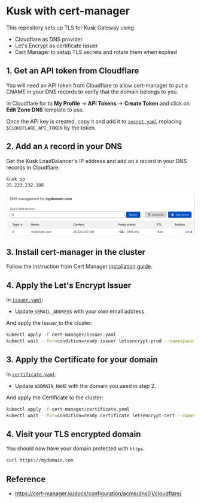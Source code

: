 # Kusk with cert-manager

This repository sets up TLS for Kusk Gateway using:
- Cloudflare as DNS provider
- Let's Encrypt as certificate issuer
- Cert Manager to setup TLS secrets and rotate them when expired

## 1. Get an API token from Cloudflare

You will need an API token from Cloudflare to allow cert-manager to put a CNAME in your DNS records to verify that the domain belongs to you. 

In Cloudflare for to **My Profile** -> **API Tokens** -> **Create Token** and click on **Edit Zone DNS** template to use. 

Once the API key is created, copy it and add it to [`secret.yaml`](./cert-manager/secret.yaml) replacing `$CLOUDFLARE_API_TOKEN` by the token. 

## 2. Add an `A` record in your DNS

Get the Kusk LoadBalancer's IP address and add an `A` record in your DNS records in Cloudflare: 

```sh
kusk ip
35.223.232.188
```

![DNS Records](./assets/dns-records.png)

## 3. Install cert-manager in the cluster

Follow the instruction from Cert Manager [installation guide](https://cert-manager.io/docs/installation/).

## 4. Apply the Let's Encrypt Issuer

In [`issuer.yaml`](./cert-manager/issuer.yaml):
- Update `$EMAIL_ADDRESS` with your own email address

And apply the Issuer to the cluster:

```sh 
kubectl apply -f cert-manager/issuer.yaml
kubectl wait --for=condition=ready issuer letsencrypt-prod --namespace default --timeout 2m
```
## 3. Apply the Certificate for your domain

In [`certificate.yaml`](./cert-manager/certificate.yaml):
- Update `$DOMAIN_NAME` with the domain you used in step 2.

And apply the Certificate to the cluster:

```sh 
kubectl apply -f cert-manager/certificate.yaml
kubectl wait --for=condition=ready certificate letsencrypt-cert --namespace default --timeout 2m
```

## 4. Visit your TLS encrypted domain 

You should now have your domain protected with `https`.

```sh
curl https://mydomain.com
```

## Reference

- https://cert-manager.io/docs/configuration/acme/dns01/cloudflare/



